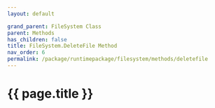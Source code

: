 ```yaml
---
layout: default

grand_parent: FileSystem Class
parent: Methods
has_children: false
title: FileSystem.DeleteFile Method
nav_order: 6
permalink: /package/runtimepackage/filesystem/methods/deletefile
---
```

# {{ page.title }}